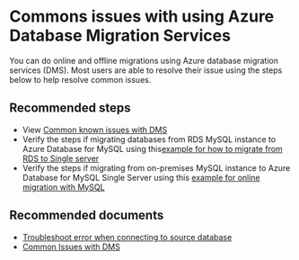 <properties
    pageTitle="Commons Issues with using Azure Database Migration Services"
    description="Troubleshoot commons issues with using Azure Database Migration Services"
    service="microsoft.dbformysql"
    resource="servers"
    authors="mksuni"
    ms.author="sumuth"
    displayOrder="550"
    selfHelpType="generic"
    supportTopicIds="32747994"
    resourceTags="servers, databases"
    productPesIds="16221"
    cloudEnvironments="public, Fairfax, usnat, ussec"
    articleId="22c6c8d5-ae3d-4f83-baad-172099086db9"
/>

# Commons issues with using Azure Database Migration Services

You can do online and offline migrations using Azure database migration services (DMS). Most users are able to resolve their issue using the steps below to help resolve common issues.

## **Recommended steps**
* View [Common known issues with DMS](https://docs.microsoft.com/azure/dms/known-issues-azure-mysql-online)
* Verify the steps if migrating databases from RDS MySQL instance to Azure Database for MySQL using this[example for how to migrate from RDS to Single server](https://docs.microsoft.com/azure/dms/tutorial-rds-mysql-server-azure-db-for-mysql-online)
* Verify the steps if migrating from on-premises MySQL instance to Azure Database for MySQL Single Server using this [example for online migration with MySQL](https://docs.microsoft.com/azure/dms/tutorial-mysql-azure-mysql-online)

## **Recommended documents**
* [Troubleshoot error when connecting to source database](https://docs.microsoft.com/azure/dms/known-issues-troubleshooting-dms-source-connectivity)<br>
* [Common Issues with DMS](https://docs.microsoft.com/azure/dms/known-issues-troubleshooting-dms)<br>

